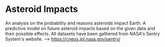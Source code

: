 # Asteroid Impacts
An analysis on the probability and reasons asteroids impact Earth.
A predictive model on future asteroid impacts based on the given data and their possible effects.
All datasets have been gathered from NASA's Sentry System's website. --> https://cneos.jpl.nasa.gov/sentry/
